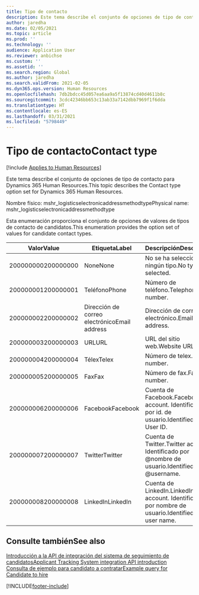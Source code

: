 ```yaml
---
title: Tipo de contacto
description: Este tema describe el conjunto de opciones de tipo de contacto para Dynamics 365 Human Resources.
author: jaredha
ms.date: 02/05/2021
ms.topic: article
ms.prod: ''
ms.technology: ''
audience: Application User
ms.reviewer: anbichse
ms.custom: ''
ms.assetid: ''
ms.search.region: Global
ms.author: jaredha
ms.search.validFrom: 2021-02-05
ms.dyn365.ops.version: Human Resources
ms.openlocfilehash: 7db2bdcc45d057ea6aa9a5f13874cd40d4611b8c
ms.sourcegitcommit: 3cdc42346bb653c13ab33a7142dbb7969f1f6dda
ms.translationtype: HT
ms.contentlocale: es-ES
ms.lasthandoff: 03/31/2021
ms.locfileid: "5798449"
---
```

# <a name="contact-type"></a><span data-ttu-id="c9e01-103">Tipo de contacto</span><span class="sxs-lookup"><span data-stu-id="c9e01-103">Contact type</span></span>

[!include [Applies to Human Resources](../includes/applies-to-hr.md)]

<span data-ttu-id="c9e01-104">Este tema describe el conjunto de opciones de tipo de contacto para Dynamics 365 Human Resources.</span><span class="sxs-lookup"><span data-stu-id="c9e01-104">This topic describes the Contact type option set for Dynamics 365 Human Resources.</span></span>

<span data-ttu-id="c9e01-105">Nombre físico: mshr_logisticselectronicaddressmethodtype</span><span class="sxs-lookup"><span data-stu-id="c9e01-105">Physical name: mshr_logisticselectronicaddressmethodtype</span></span>

<span data-ttu-id="c9e01-106">Esta enumeración proporciona el conjunto de opciones de valores de tipos de contacto de candidatos.</span><span class="sxs-lookup"><span data-stu-id="c9e01-106">This enumeration provides the option set of values for candidate contact types.</span></span> 

| <span data-ttu-id="c9e01-107">Valor</span><span class="sxs-lookup"><span data-stu-id="c9e01-107">Value</span></span> | <span data-ttu-id="c9e01-108">Etiqueta</span><span class="sxs-lookup"><span data-stu-id="c9e01-108">Label</span></span> | <span data-ttu-id="c9e01-109">Descripción</span><span class="sxs-lookup"><span data-stu-id="c9e01-109">Description</span></span> |
| --- | --- | --- |
| <span data-ttu-id="c9e01-110">200000000</span><span class="sxs-lookup"><span data-stu-id="c9e01-110">200000000</span></span> | <span data-ttu-id="c9e01-111">None</span><span class="sxs-lookup"><span data-stu-id="c9e01-111">None</span></span> | <span data-ttu-id="c9e01-112">No se ha seleccionado ningún tipo.</span><span class="sxs-lookup"><span data-stu-id="c9e01-112">No type is selected.</span></span> |
| <span data-ttu-id="c9e01-113">200000001</span><span class="sxs-lookup"><span data-stu-id="c9e01-113">200000001</span></span> | <span data-ttu-id="c9e01-114">Teléfono</span><span class="sxs-lookup"><span data-stu-id="c9e01-114">Phone</span></span> | <span data-ttu-id="c9e01-115">Número de teléfono.</span><span class="sxs-lookup"><span data-stu-id="c9e01-115">Telephone number.</span></span> |
| <span data-ttu-id="c9e01-116">200000002</span><span class="sxs-lookup"><span data-stu-id="c9e01-116">200000002</span></span> | <span data-ttu-id="c9e01-117">Dirección de correo electrónico</span><span class="sxs-lookup"><span data-stu-id="c9e01-117">Email address</span></span> | <span data-ttu-id="c9e01-118">Dirección de correo electrónico.</span><span class="sxs-lookup"><span data-stu-id="c9e01-118">Email address.</span></span> |
| <span data-ttu-id="c9e01-119">200000003</span><span class="sxs-lookup"><span data-stu-id="c9e01-119">200000003</span></span> | <span data-ttu-id="c9e01-120">URL</span><span class="sxs-lookup"><span data-stu-id="c9e01-120">URL</span></span> | <span data-ttu-id="c9e01-121">URL del sitio web.</span><span class="sxs-lookup"><span data-stu-id="c9e01-121">Website URL.</span></span> |
| <span data-ttu-id="c9e01-122">200000004</span><span class="sxs-lookup"><span data-stu-id="c9e01-122">200000004</span></span> | <span data-ttu-id="c9e01-123">Télex</span><span class="sxs-lookup"><span data-stu-id="c9e01-123">Telex</span></span> | <span data-ttu-id="c9e01-124">Número de telex.</span><span class="sxs-lookup"><span data-stu-id="c9e01-124">Telex number.</span></span> |
| <span data-ttu-id="c9e01-125">200000005</span><span class="sxs-lookup"><span data-stu-id="c9e01-125">200000005</span></span> | <span data-ttu-id="c9e01-126">Fax</span><span class="sxs-lookup"><span data-stu-id="c9e01-126">Fax</span></span> | <span data-ttu-id="c9e01-127">Número de fax.</span><span class="sxs-lookup"><span data-stu-id="c9e01-127">Fax number.</span></span> |
| <span data-ttu-id="c9e01-128">200000006</span><span class="sxs-lookup"><span data-stu-id="c9e01-128">200000006</span></span> | <span data-ttu-id="c9e01-129">Facebook</span><span class="sxs-lookup"><span data-stu-id="c9e01-129">Facebook</span></span> | <span data-ttu-id="c9e01-130">Cuenta de Facebook.</span><span class="sxs-lookup"><span data-stu-id="c9e01-130">Facebook account.</span></span> <span data-ttu-id="c9e01-131">Identificado por id. de usuario.</span><span class="sxs-lookup"><span data-stu-id="c9e01-131">Identified by User ID.</span></span> |
| <span data-ttu-id="c9e01-132">200000007</span><span class="sxs-lookup"><span data-stu-id="c9e01-132">200000007</span></span> | <span data-ttu-id="c9e01-133">Twitter</span><span class="sxs-lookup"><span data-stu-id="c9e01-133">Twitter</span></span> | <span data-ttu-id="c9e01-134">Cuenta de Twitter.</span><span class="sxs-lookup"><span data-stu-id="c9e01-134">Twitter account.</span></span> <span data-ttu-id="c9e01-135">Identificado por @nombre de usuario.</span><span class="sxs-lookup"><span data-stu-id="c9e01-135">Identified by @username.</span></span> |
| <span data-ttu-id="c9e01-136">200000008</span><span class="sxs-lookup"><span data-stu-id="c9e01-136">200000008</span></span> | <span data-ttu-id="c9e01-137">LinkedIn</span><span class="sxs-lookup"><span data-stu-id="c9e01-137">LinkedIn</span></span> | <span data-ttu-id="c9e01-138">Cuenta de LinkedIn.</span><span class="sxs-lookup"><span data-stu-id="c9e01-138">LinkedIn account.</span></span> <span data-ttu-id="c9e01-139">Identificado por nombre de usuario.</span><span class="sxs-lookup"><span data-stu-id="c9e01-139">Identified by user name.</span></span> |

## <a name="see-also"></a><span data-ttu-id="c9e01-140">Consulte también</span><span class="sxs-lookup"><span data-stu-id="c9e01-140">See also</span></span>

[<span data-ttu-id="c9e01-141">Introducción a la API de integración del sistema de seguimiento de candidatos</span><span class="sxs-lookup"><span data-stu-id="c9e01-141">Applicant Tracking System integration API introduction</span></span>](hr-admin-integration-ats-api-introduction.md)<br>
[<span data-ttu-id="c9e01-142">Consulta de ejemplo para candidato a contratar</span><span class="sxs-lookup"><span data-stu-id="c9e01-142">Example query for Candidate to hire</span></span>](hr-admin-integration-ats-api-candidate-to-hire-example-query.md)


[!INCLUDE[footer-include](../includes/footer-banner.md)]
